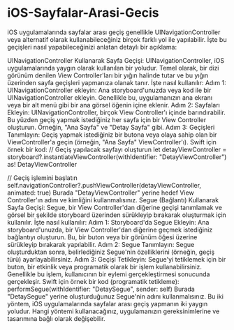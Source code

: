 # iOS-Sayfalar-Arasi-Gecis
iOS uygulamalarında sayfalar arası geçiş genellikle UINavigationController veya alternatif olarak kullanabileceğiniz birçok farklı yol ile yapılabilir. 
İşte bu geçişleri nasıl yapabileceğinizi anlatan detaylı bir açıklama:

UINavigationController Kullanarak Sayfa Geçişi:
UINavigationController, iOS uygulamalarında yaygın olarak kullanılan bir yoludur. Temel olarak, bir dizi görünüm denilen View Controller'ları bir yığın
halinde tutar ve bu yığın üzerinden sayfa geçişleri yapmanıza olanak tanır. İşte nasıl kullanılır:
Adım 1: UINavigationController ekleyin:
Ana storyboard'unuzda veya kod ile bir UINavigationController ekleyin. Genellikle bu, uygulamanızın ana ekranı veya bir alt menü gibi bir ana görsel 
öğenin içine eklenir.
Adım 2: Sayfaları Ekleyin:
UINavigationController, birçok View Controller'ı içinde barındırabilir. Bu yüzden geçiş yapmak istediğiniz her sayfa için bir View Controller oluşturun.
Örneğin, "Ana Sayfa" ve "Detay Sayfa" gibi.
Adım 3: Geçişleri Tanımlayın:
Geçiş yapmak istediğiniz bir butona veya olaya sahip olan bir ViewController'a geçin (örneğin, "Ana Sayfa" ViewController'ı).
Swift için örnek bir kod:
// Geçiş yapılacak sayfayı oluşturun
let detayViewController = storyboard?.instantiateViewController(withIdentifier: "DetayViewController") as! DetayViewController

// Geçiş işlemini başlatın
self.navigationController?.pushViewController(detayViewController, animated: true)
Burada "DetayViewController" yerine hedef View Controller'ın adını ve kimliğini kullanmalısınız.
Segue (Bağlantı) Kullanarak Sayfa Geçişi:
Segue, bir View Controller'dan diğerine geçişi tanımlamak ve görsel bir şekilde storyboard üzerinden sürükleyip bırakarak oluşturmak için kullanılır. 
İşte nasıl kullanılır:
Adım 1: Storyboard'da Segue Ekleyin:
Ana storyboard'unuzda, bir View Controller'dan diğerine geçmek istediğiniz bağlantıyı oluşturun. Bu, bir buton veya bir görünüm öğesi üzerine sürükleyip 
bırakarak yapılabilir.
Adım 2: Segue Tanımlayın:
Segue oluşturduktan sonra, belirlediğiniz Segue'nin özelliklerini (örneğin, geçiş türü) ayarlayabilirsiniz.
Adım 3: Geçişi Tetikleyin:
Segue'yi tetiklemek için bir buton, bir etkinlik veya programatik olarak bir işlem kullanabilirsiniz. Genellikle bu işlem, kullanıcının bir eylemi 
gerçekleştirmesi sonucunda gerçekleşir.
Swift için örnek bir kod (programatik tetikleme):
performSegue(withIdentifier: "DetaySegue", sender: self)
Burada "DetaySegue" yerine oluşturduğunuz Segue'nin adını kullanmalısınız.
Bu iki yöntem, iOS uygulamalarında sayfalar arası geçiş yapmanın iki yaygın yoludur. Hangi yöntemi kullanacağınız, uygulamanızın gereksinimlerine ve tasarımına bağlı olarak değişebilir.

